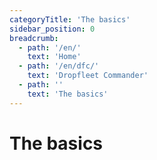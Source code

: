 ```yaml
---
categoryTitle: 'The basics'
sidebar_position: 0
breadcrumb:
  - path: '/en/'
    text: 'Home'
  - path: '/en/dfc/'
    text: 'Dropfleet Commander'
  - path: ''
    text: 'The basics'
---
```

# The basics

<script setup>
  import { pages } from '/pages.js'
  const slug = '/en/dfc/the-basics/'
  const filteredPages = pages.filter(page => page?.href.indexOf(slug) > -1 && page?.href.indexOf('index.html') < 0)
</script>

<div v-for="(category, index) in filteredPages" :key="index">
  <CategoryCard
    :categoryTitle="category.categoryTitle"
    :excerpt="category?.excerpt"
    :image="category?.img"
    :href="category?.href" />
</div>
